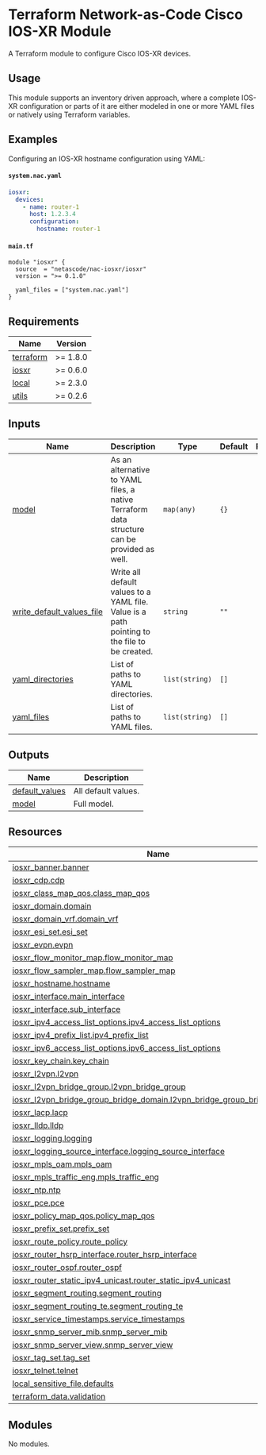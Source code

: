 <!-- BEGIN_TF_DOCS -->
# Terraform Network-as-Code Cisco IOS-XR Module

A Terraform module to configure Cisco IOS-XR devices.

## Usage

This module supports an inventory driven approach, where a complete IOS-XR configuration or parts of it are either modeled in one or more YAML files or natively using Terraform variables.

## Examples

Configuring an IOS-XR hostname configuration using YAML:

#### `system.nac.yaml`

```yaml
iosxr:
  devices:
    - name: router-1
      host: 1.2.3.4
      configuration:
        hostname: router-1

```

#### `main.tf`

```hcl
module "iosxr" {
  source  = "netascode/nac-iosxr/iosxr"
  version = ">= 0.1.0"

  yaml_files = ["system.nac.yaml"]
}
```

## Requirements

| Name | Version |
|------|---------|
| <a name="requirement_terraform"></a> [terraform](#requirement\_terraform) | >= 1.8.0 |
| <a name="requirement_iosxr"></a> [iosxr](#requirement\_iosxr) | >= 0.6.0 |
| <a name="requirement_local"></a> [local](#requirement\_local) | >= 2.3.0 |
| <a name="requirement_utils"></a> [utils](#requirement\_utils) | >= 0.2.6 |
## Inputs

| Name | Description | Type | Default | Required |
|------|-------------|------|---------|:--------:|
| <a name="input_model"></a> [model](#input\_model) | As an alternative to YAML files, a native Terraform data structure can be provided as well. | `map(any)` | `{}` | no |
| <a name="input_write_default_values_file"></a> [write\_default\_values\_file](#input\_write\_default\_values\_file) | Write all default values to a YAML file. Value is a path pointing to the file to be created. | `string` | `""` | no |
| <a name="input_yaml_directories"></a> [yaml\_directories](#input\_yaml\_directories) | List of paths to YAML directories. | `list(string)` | `[]` | no |
| <a name="input_yaml_files"></a> [yaml\_files](#input\_yaml\_files) | List of paths to YAML files. | `list(string)` | `[]` | no |
## Outputs

| Name | Description |
|------|-------------|
| <a name="output_default_values"></a> [default\_values](#output\_default\_values) | All default values. |
| <a name="output_model"></a> [model](#output\_model) | Full model. |
## Resources

| Name | Type |
|------|------|
| [iosxr_banner.banner](https://registry.terraform.io/providers/CiscoDevNet/iosxr/latest/docs/resources/banner) | resource |
| [iosxr_cdp.cdp](https://registry.terraform.io/providers/CiscoDevNet/iosxr/latest/docs/resources/cdp) | resource |
| [iosxr_class_map_qos.class_map_qos](https://registry.terraform.io/providers/CiscoDevNet/iosxr/latest/docs/resources/class_map_qos) | resource |
| [iosxr_domain.domain](https://registry.terraform.io/providers/CiscoDevNet/iosxr/latest/docs/resources/domain) | resource |
| [iosxr_domain_vrf.domain_vrf](https://registry.terraform.io/providers/CiscoDevNet/iosxr/latest/docs/resources/domain_vrf) | resource |
| [iosxr_esi_set.esi_set](https://registry.terraform.io/providers/CiscoDevNet/iosxr/latest/docs/resources/esi_set) | resource |
| [iosxr_evpn.evpn](https://registry.terraform.io/providers/CiscoDevNet/iosxr/latest/docs/resources/evpn) | resource |
| [iosxr_flow_monitor_map.flow_monitor_map](https://registry.terraform.io/providers/CiscoDevNet/iosxr/latest/docs/resources/flow_monitor_map) | resource |
| [iosxr_flow_sampler_map.flow_sampler_map](https://registry.terraform.io/providers/CiscoDevNet/iosxr/latest/docs/resources/flow_sampler_map) | resource |
| [iosxr_hostname.hostname](https://registry.terraform.io/providers/CiscoDevNet/iosxr/latest/docs/resources/hostname) | resource |
| [iosxr_interface.main_interface](https://registry.terraform.io/providers/CiscoDevNet/iosxr/latest/docs/resources/interface) | resource |
| [iosxr_interface.sub_interface](https://registry.terraform.io/providers/CiscoDevNet/iosxr/latest/docs/resources/interface) | resource |
| [iosxr_ipv4_access_list_options.ipv4_access_list_options](https://registry.terraform.io/providers/CiscoDevNet/iosxr/latest/docs/resources/ipv4_access_list_options) | resource |
| [iosxr_ipv4_prefix_list.ipv4_prefix_list](https://registry.terraform.io/providers/CiscoDevNet/iosxr/latest/docs/resources/ipv4_prefix_list) | resource |
| [iosxr_ipv6_access_list_options.ipv6_access_list_options](https://registry.terraform.io/providers/CiscoDevNet/iosxr/latest/docs/resources/ipv6_access_list_options) | resource |
| [iosxr_key_chain.key_chain](https://registry.terraform.io/providers/CiscoDevNet/iosxr/latest/docs/resources/key_chain) | resource |
| [iosxr_l2vpn.l2vpn](https://registry.terraform.io/providers/CiscoDevNet/iosxr/latest/docs/resources/l2vpn) | resource |
| [iosxr_l2vpn_bridge_group.l2vpn_bridge_group](https://registry.terraform.io/providers/CiscoDevNet/iosxr/latest/docs/resources/l2vpn_bridge_group) | resource |
| [iosxr_l2vpn_bridge_group_bridge_domain.l2vpn_bridge_group_bridge_domain](https://registry.terraform.io/providers/CiscoDevNet/iosxr/latest/docs/resources/l2vpn_bridge_group_bridge_domain) | resource |
| [iosxr_lacp.lacp](https://registry.terraform.io/providers/CiscoDevNet/iosxr/latest/docs/resources/lacp) | resource |
| [iosxr_lldp.lldp](https://registry.terraform.io/providers/CiscoDevNet/iosxr/latest/docs/resources/lldp) | resource |
| [iosxr_logging.logging](https://registry.terraform.io/providers/CiscoDevNet/iosxr/latest/docs/resources/logging) | resource |
| [iosxr_logging_source_interface.logging_source_interface](https://registry.terraform.io/providers/CiscoDevNet/iosxr/latest/docs/resources/logging_source_interface) | resource |
| [iosxr_mpls_oam.mpls_oam](https://registry.terraform.io/providers/CiscoDevNet/iosxr/latest/docs/resources/mpls_oam) | resource |
| [iosxr_mpls_traffic_eng.mpls_traffic_eng](https://registry.terraform.io/providers/CiscoDevNet/iosxr/latest/docs/resources/mpls_traffic_eng) | resource |
| [iosxr_ntp.ntp](https://registry.terraform.io/providers/CiscoDevNet/iosxr/latest/docs/resources/ntp) | resource |
| [iosxr_pce.pce](https://registry.terraform.io/providers/CiscoDevNet/iosxr/latest/docs/resources/pce) | resource |
| [iosxr_policy_map_qos.policy_map_qos](https://registry.terraform.io/providers/CiscoDevNet/iosxr/latest/docs/resources/policy_map_qos) | resource |
| [iosxr_prefix_set.prefix_set](https://registry.terraform.io/providers/CiscoDevNet/iosxr/latest/docs/resources/prefix_set) | resource |
| [iosxr_route_policy.route_policy](https://registry.terraform.io/providers/CiscoDevNet/iosxr/latest/docs/resources/route_policy) | resource |
| [iosxr_router_hsrp_interface.router_hsrp_interface](https://registry.terraform.io/providers/CiscoDevNet/iosxr/latest/docs/resources/router_hsrp_interface) | resource |
| [iosxr_router_ospf.router_ospf](https://registry.terraform.io/providers/CiscoDevNet/iosxr/latest/docs/resources/router_ospf) | resource |
| [iosxr_router_static_ipv4_unicast.router_static_ipv4_unicast](https://registry.terraform.io/providers/CiscoDevNet/iosxr/latest/docs/resources/router_static_ipv4_unicast) | resource |
| [iosxr_segment_routing.segment_routing](https://registry.terraform.io/providers/CiscoDevNet/iosxr/latest/docs/resources/segment_routing) | resource |
| [iosxr_segment_routing_te.segment_routing_te](https://registry.terraform.io/providers/CiscoDevNet/iosxr/latest/docs/resources/segment_routing_te) | resource |
| [iosxr_service_timestamps.service_timestamps](https://registry.terraform.io/providers/CiscoDevNet/iosxr/latest/docs/resources/service_timestamps) | resource |
| [iosxr_snmp_server_mib.snmp_server_mib](https://registry.terraform.io/providers/CiscoDevNet/iosxr/latest/docs/resources/snmp_server_mib) | resource |
| [iosxr_snmp_server_view.snmp_server_view](https://registry.terraform.io/providers/CiscoDevNet/iosxr/latest/docs/resources/snmp_server_view) | resource |
| [iosxr_tag_set.tag_set](https://registry.terraform.io/providers/CiscoDevNet/iosxr/latest/docs/resources/tag_set) | resource |
| [iosxr_telnet.telnet](https://registry.terraform.io/providers/CiscoDevNet/iosxr/latest/docs/resources/telnet) | resource |
| [local_sensitive_file.defaults](https://registry.terraform.io/providers/hashicorp/local/latest/docs/resources/sensitive_file) | resource |
| [terraform_data.validation](https://registry.terraform.io/providers/hashicorp/terraform/latest/docs/resources/data) | resource |
## Modules

No modules.
<!-- END_TF_DOCS -->